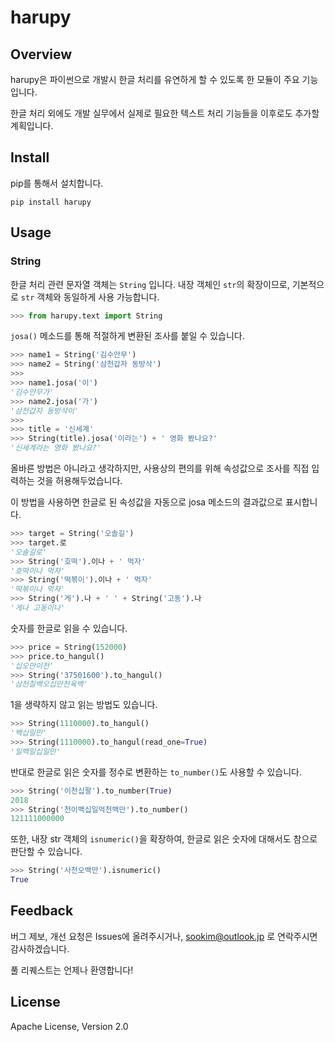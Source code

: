 # harupy

## Overview

harupy은 파이썬으로 개발시 한글 처리를 유연하게 할 수 있도록 한 모듈이 주요 기능입니다.

한글 처리 외에도 개발 실무에서 실제로 필요한 텍스트 처리 기능들을 이후로도 추가할 계획입니다.


## Install

pip를 통해서 설치합니다.
```
pip install harupy
```


## Usage

### String

한글 처리 관련 문자열 객체는 `String` 입니다. 내장 객체인 `str`의 확장이므로, 기본적으로 `str` 객체와 동일하게 사용 가능합니다.

```python
>>> from harupy.text import String
```

`josa()` 메소드를 통해 적절하게 변환된 조사를 붙일 수 있습니다.

```python
>>> name1 = String('김수안무')
>>> name2 = String('삼천갑자 동방삭')
>>>
>>> name1.josa('이')
'김수안무가'
>>> name2.josa('가')
'삼천갑자 동방삭이'
>>>
>>> title = '신세계'
>>> String(title).josa('이라는') + ' 영화 봤나요?'
'신세계라는 영화 봤나요?'
```

올바른 방법은 아니라고 생각하지만, 사용상의 편의를 위해 속성값으로 조사를 직접 입력하는 것을 허용해두었습니다.

이 방법을 사용하면 한글로 된 속성값을 자동으로 josa 메소드의 결과값으로 표시합니다.

```python
>>> target = String('오솔길')
>>> target.로
'오솔길로'
>>> String('호떡').이나 + ' 먹자'
'호떡이나 먹자'
>>> String('떡볶이').이나 + ' 먹자'
'떡볶이나 먹자'
>>> String('게').나 + ' ' + String('고동').나
'게나 고동이나'
```

숫자를 한글로 읽을 수 있습니다.

```python
>>> price = String(152000)
>>> price.to_hangul()
'십오만이천'
>>> String('37501600').to_hangul()
'삼천칠백오십만천육백'
```

1을 생략하지 않고 읽는 방법도 있습니다.

```python
>>> String(1110000).to_hangul()
'백십일만'
>>> String(1110000).to_hangul(read_one=True)
'일백일십일만'
```

반대로 한글로 읽은 숫자를 정수로 변환하는 `to_number()`도 사용할 수 있습니다.

```python
>>> String('이천십팔').to_number(True)
2018
>>> String('천이백십일억천백만').to_number()
121111000000
```

또한, 내장 str 객체의 `isnumeric()`을 확장하여, 한글로 읽은 숫자에 대해서도 참으로 판단할 수 있습니다.

```python
>>> String('사천오백만').isnumeric()
True
```

## Feedback

버그 제보, 개선 요청은 Issues에 올려주시거나, sookim@outlook.jp 로 연락주시면 감사하겠습니다.

풀 리퀘스트는 언제나 환영합니다!

## License

Apache License, Version 2.0

